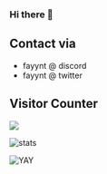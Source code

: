 ### Hi there 👋

## Contact via
* fayynt @ discord
* fayynt @ twitter



## Visitor Counter
  <img src="https://profile-counter.glitch.me/fayynt/count.svg" />


![stats](https://github-readme-stats.vercel.app/api?username=fayynt&show_icons=true&title_color=7F7FFF&icon_color=4C4CFF&text_color=9f9f9f&bg_color=151515&count_private=true)

![YAY](https://cdn.discordapp.com/attachments/927026432436219924/927031898272825414/makesweet-36hj3o.gif)

 

